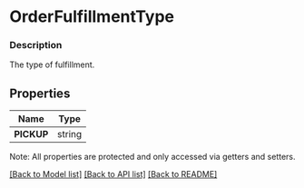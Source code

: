 # OrderFulfillmentType

### Description

The type of fulfillment.

## Properties
Name | Type
------------ | -------------
**PICKUP** | string

Note: All properties are protected and only accessed via getters and setters.

[[Back to Model list]](../../README.md#documentation-for-models) [[Back to API list]](../../README.md#documentation-for-api-endpoints) [[Back to README]](../../README.md)

